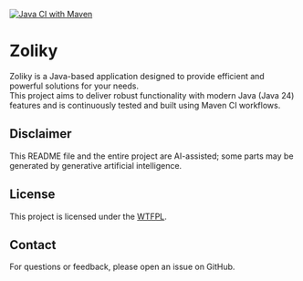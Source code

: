 [![Java CI with Maven](https://github.com/kojotak/zoliky/actions/workflows/master.yml/badge.svg)](https://github.com/kojotak/zoliky/actions/workflows/master.yml)

# Zoliky

Zoliky is a Java-based application designed to provide efficient and powerful solutions for your needs.  
This project aims to deliver robust functionality with modern Java (Java 24) features and is continuously tested and built using Maven CI workflows.

## Disclaimer

This README file and the entire project are AI-assisted; some parts may be generated by generative artificial intelligence.

## License

This project is licensed under the [WTFPL](https://en.wikipedia.org/wiki/WTFPL).


## Contact

For questions or feedback, please open an issue on GitHub.

